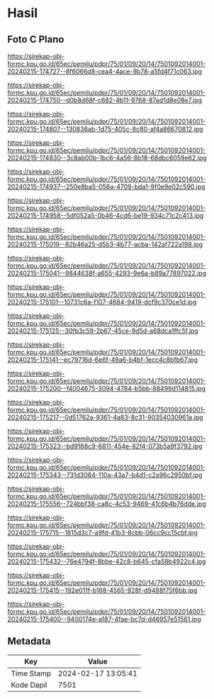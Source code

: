 # Hasil

## Foto C Plano

https://sirekap-obj-formc.kpu.go.id/65ec/pemilu/pdpr/75/01/09/20/14/7501092014001-20240215-174727--8f6066d8-cea4-4ace-9b78-a5fd4f71c063.jpg

https://sirekap-obj-formc.kpu.go.id/65ec/pemilu/pdpr/75/01/09/20/14/7501092014001-20240215-174750--d0b8d68f-c682-4b11-9768-87ad1d8e08e7.jpg

https://sirekap-obj-formc.kpu.go.id/65ec/pemilu/pdpr/75/01/09/20/14/7501092014001-20240215-174807--130836ab-1d75-405c-8c80-af4a86670812.jpg

https://sirekap-obj-formc.kpu.go.id/65ec/pemilu/pdpr/75/01/09/20/14/7501092014001-20240215-174830--3c8ab00b-1bc6-4a56-8b18-68dbc6059e62.jpg

https://sirekap-obj-formc.kpu.go.id/65ec/pemilu/pdpr/75/01/09/20/14/7501092014001-20240215-174937--250e8ba5-056a-4709-bda1-9f0e9e02c590.jpg

https://sirekap-obj-formc.kpu.go.id/65ec/pemilu/pdpr/75/01/09/20/14/7501092014001-20240215-174958--5df052a5-0b46-4cd6-be19-934c71c2c413.jpg

https://sirekap-obj-formc.kpu.go.id/65ec/pemilu/pdpr/75/01/09/20/14/7501092014001-20240215-175019--82b46a25-d5b3-4b77-acba-142af722a198.jpg

https://sirekap-obj-formc.kpu.go.id/65ec/pemilu/pdpr/75/01/09/20/14/7501092014001-20240215-175041--9844638f-a655-4293-9e6a-b89a77897022.jpg

https://sirekap-obj-formc.kpu.go.id/65ec/pemilu/pdpr/75/01/09/20/14/7501092014001-20240215-175101--10731c6a-f107-4684-9419-dcf9c370ce1d.jpg

https://sirekap-obj-formc.kpu.go.id/65ec/pemilu/pdpr/75/01/09/20/14/7501092014001-20240215-175125--30fb3c59-2b67-45ce-9d5d-a68dca1ffc5f.jpg

https://sirekap-obj-formc.kpu.go.id/65ec/pemilu/pdpr/75/01/09/20/14/7501092014001-20240215-175141--ec79716d-6e6f-49a6-b4bf-1ecc4c8bfb67.jpg

https://sirekap-obj-formc.kpu.go.id/65ec/pemilu/pdpr/75/01/09/20/14/7501092014001-20240215-175200--f4004675-3094-4784-b5bb-88499d114815.jpg

https://sirekap-obj-formc.kpu.go.id/65ec/pemilu/pdpr/75/01/09/20/14/7501092014001-20240215-175217--0d51762a-9361-4a83-8c31-90354030961a.jpg

https://sirekap-obj-formc.kpu.go.id/65ec/pemilu/pdpr/75/01/09/20/14/7501092014001-20240215-175323--bd9168c9-6811-454e-82f4-073b5a9f3792.jpg

https://sirekap-obj-formc.kpu.go.id/65ec/pemilu/pdpr/75/01/09/20/14/7501092014001-20240215-175343--731d3064-110a-43a7-b4d1-c2a96c2950bf.jpg

https://sirekap-obj-formc.kpu.go.id/65ec/pemilu/pdpr/75/01/09/20/14/7501092014001-20240215-175556--724bbf38-ca8c-4c53-9469-41c6b4b76dde.jpg

https://sirekap-obj-formc.kpu.go.id/65ec/pemilu/pdpr/75/01/09/20/14/7501092014001-20240215-175715--1815d3c7-a9fd-41b3-8cbb-06cc9cc15cbf.jpg

https://sirekap-obj-formc.kpu.go.id/65ec/pemilu/pdpr/75/01/09/20/14/7501092014001-20240215-175432--76e4794f-8bbe-42c8-b645-cfa58b4922c4.jpg

https://sirekap-obj-formc.kpu.go.id/65ec/pemilu/pdpr/75/01/09/20/14/7501092014001-20240215-175415--192e011f-b168-4565-928f-d9488f75f6bb.jpg

https://sirekap-obj-formc.kpu.go.id/65ec/pemilu/pdpr/75/01/09/20/14/7501092014001-20240215-175400--9400174e-a187-4fae-bc7d-d46957e51561.jpg


## Metadata

| Key        | Value               |
| ---------- | ------------------- |
| Time Stamp | 2024-02-17 13:05:41 |
| Kode Dapil | 7501                |




